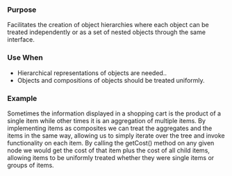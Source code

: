 ### Purpose
Facilitates the creation of object hierarchies where each object
can be treated independently or as a set of nested objects
through the same interface.
### Use When
- Hierarchical representations of objects are needed..
- Objects and compositions of objects should be treated uniformly.
### Example
Sometimes the information displayed in a shopping cart is the
product of a single item while other times it is an aggregation
of multiple items. By implementing items as composites we can
treat the aggregates and the items in the same way, allowing us
to simply iterate over the tree and invoke functionality on each
item. By calling the getCost() method on any given node we
would get the cost of that item plus the cost of all child items,
allowing items to be uniformly treated whether they were single
items or groups of items.